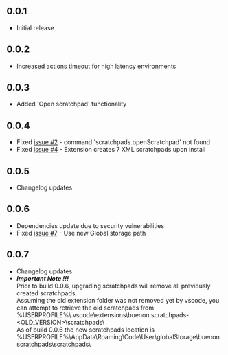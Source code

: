 ## 0.0.1
* Initial release

## 0.0.2
* Increased actions timeout for high latency environments

## 0.0.3
* Added 'Open scratchpad' functionality

## 0.0.4
* Fixed [issue #2](https://github.com/buenon/scratchpads/issues/2) - command 'scratchpads.openScratchpad' not found
* Fixed [issue #4](https://github.com/buenon/scratchpads/issues/4) - Extension creates 7 XML scratchpads upon install

## 0.0.5
* Changelog updates

## 0.0.6
* Dependencies update due to security vulnerabilities
* Fixed [issue #7](https://github.com/buenon/scratchpads/issues/7) - Use new Global storage path

## 0.0.7
* Changelog updates
* ***Important Note !!!***  
    Prior to build 0.0.6, upgrading scratchpads will remove all previously created scratchpads.  
    Assuming the old extension folder was not removed yet by vscode, you can attempt to retrieve the old scratchpads from %USERPROFILE%\\.vscode\\extensions\\buenon.scratchpads-<OLD_VERSION>\\scratchpads\\  
    As of build 0.0.6 the new scratchpads location is %USERPROFILE%\\AppData\\Roaming\\Code\\User\\globalStorage\\buenon.scratchpads\\scratchpads\\
